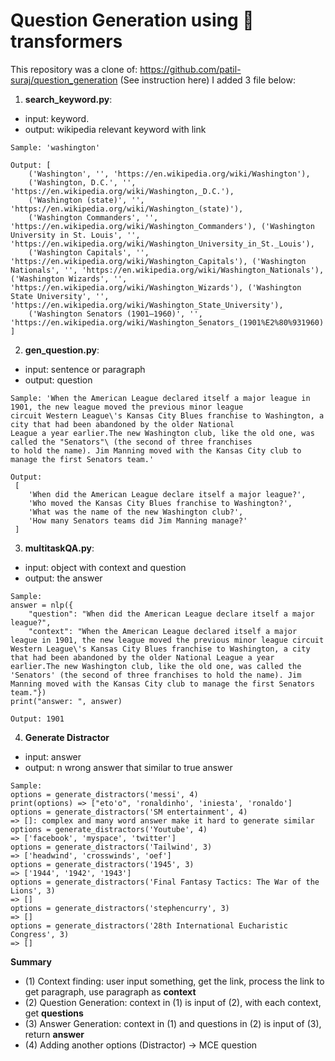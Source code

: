 # Question Generation using 🤗transformers
This repository was a clone of: https://github.com/patil-suraj/question_generation (See instruction here)
I added 3 file below:
1. **search_keyword.py**:
- input: keyword.
- output: wikipedia relevant keyword with link
```
Sample: 'washington'
```
```
Output: [
	('Washington', '', 'https://en.wikipedia.org/wiki/Washington'),
	('Washington, D.C.', '', 'https://en.wikipedia.org/wiki/Washington,_D.C.'),
	('Washington (state)', '', 'https://en.wikipedia.org/wiki/Washington_(state)'),
	('Washington Commanders', '', 'https://en.wikipedia.org/wiki/Washington_Commanders'), ('Washington University in St. Louis', '', 'https://en.wikipedia.org/wiki/Washington_University_in_St._Louis'),
	('Washington Capitals', '', 'https://en.wikipedia.org/wiki/Washington_Capitals'), ('Washington Nationals', '', 'https://en.wikipedia.org/wiki/Washington_Nationals'), ('Washington Wizards', '', 'https://en.wikipedia.org/wiki/Washington_Wizards'), ('Washington State University', '', 'https://en.wikipedia.org/wiki/Washington_State_University'),
	('Washington Senators (1901–1960)', '', 'https://en.wikipedia.org/wiki/Washington_Senators_(1901%E2%80%931960)')
]
```
2. **gen_question.py**:
- input: sentence  or paragraph
- output: question
```
Sample: 'When the American League declared itself a major league in 1901, the new league moved the previous minor league 
circuit Western League\'s Kansas City Blues franchise to Washington, a city that had been abandoned by the older National
League a year earlier.The new Washington club, like the old one, was called the "Senators"\ (the second of three franchises
to hold the name). Jim Manning moved with the Kansas City club to manage the first Senators team.'
```
```
Output:
 [
 	'When did the American League declare itself a major league?', 
	'Who moved the Kansas City Blues franchise to Washington?',
	'What was the name of the new Washington club?', 
 	'How many Senators teams did Jim Manning manage?'
 ]
```
3. **multitaskQA.py**:
- input: object with context and question
- output: the answer
```
Sample:
answer = nlp({
    "question": "When did the American League declare itself a major league?",
    "context": "When the American League declared itself a major league in 1901, the new league moved the previous minor league circuit Western League\'s Kansas City Blues franchise to Washington, a city that had been abandoned by the older National League a year earlier.The new Washington club, like the old one, was called the 'Senators' (the second of three franchises to hold the name). Jim Manning moved with the Kansas City club to manage the first Senators team."})
print("answer: ", answer)
```
```
Output: 1901
```
4. **Generate Distractor**
- input: answer
- output: n wrong answer that similar to true answer
```
Sample:
options = generate_distractors('messi', 4)
print(options) => ["eto'o", 'ronaldinho', 'iniesta', 'ronaldo']
options = generate_distractors('SM entertainment', 4)
=> []: complex and many word answer make it hard to generate similar
options = generate_distractors('Youtube', 4)
=> ['facebook', 'myspace', 'twitter']
options = generate_distractors('Tailwind', 3)
=> ['headwind', 'crosswinds', 'oef']
options = generate_distractors('1945', 3)
=> ['1944', '1942', '1943']
options = generate_distractors('Final Fantasy Tactics: The War of the Lions', 3)
=> []
options = generate_distractors('stephencurry', 3)
=> []
options = generate_distractors('28th International Eucharistic Congress', 3)
=> []
```
**Summary**
- (1) Context finding: user input something, get the link, process the link to get paragraph, use paragraph as **context**
- (2) Question Generation: context in (1) is input of (2), with each context, get **questions**
- (3) Answer Generation: context in (1) and questions in (2) is input of (3), return **answer**
- (4) Adding another options (Distractor) -> MCE question
